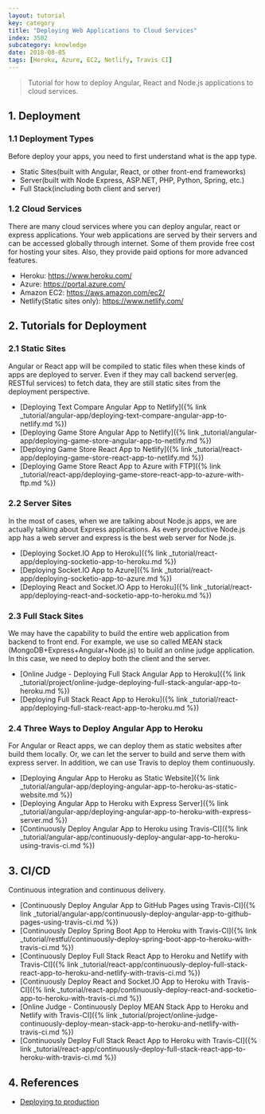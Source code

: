 ```yaml
---
layout: tutorial
key: category
title: "Deploying Web Applications to Cloud Services"
index: 3502
subcategory: knowledge
date: 2018-08-05
tags: [Heroku, Azure, EC2, Netlify, Travis CI]
---
```


> Tutorial for how to deploy Angular, React and Node.js applications to cloud services.

## 1. Deployment
### 1.1 Deployment Types
Before deploy your apps, you need to first understand what is the app type.
* Static Sites(built with Angular, React, or other front-end frameworks)
* Server(built with Node Express, ASP.NET, PHP, Python, Spring, etc.)
* Full Stack(including both client and server)

### 1.2 Cloud Services
There are many cloud services where you can deploy angular, react or express applications. Your web applications are served by their servers and can be accessed globally through internet. Some of them provide free cost for hosting your sites. Also, they provide paid options for more advanced features.
* Heroku: https://www.heroku.com/
* Azure: https://portal.azure.com/
* Amazon EC2: https://aws.amazon.com/ec2/
* Netlify(Static sites only): https://www.netlify.com/

## 2. Tutorials for Deployment
### 2.1 Static Sites
Angular or React app will be compiled to static files when these kinds of apps are deployed to server. Even if they may call backend server(eg. RESTful services) to fetch data, they are still static sites from the deployment perspective.
* [Deploying Text Compare Angular App to Netlify]({% link _tutorial/angular-app/deploying-text-compare-angular-app-to-netlify.md %})
* [Deploying Game Store Angular App to Netlify]({% link _tutorial/angular-app/deploying-game-store-angular-app-to-netlify.md %})
* [Deploying Game Store React App to Netlify]({% link _tutorial/react-app/deploying-game-store-react-app-to-netlify.md %})
* [Deploying Game Store React App to Azure with FTP]({% link _tutorial/react-app/deploying-game-store-react-app-to-azure-with-ftp.md %})

### 2.2 Server Sites
In the most of cases, when we are talking about Node.js apps, we are actually talking about Express applications. As every productive Node.js app has a web server and express is the best web server for Node.js.
* [Deploying Socket.IO App to Heroku]({% link _tutorial/react-app/deploying-socketio-app-to-heroku.md %})
* [Deploying Socket.IO App to Azure]({% link _tutorial/react-app/deploying-socketio-app-to-azure.md %})
* [Deploying React and Socket.IO App to Heroku]({% link _tutorial/react-app/deploying-react-and-socketio-app-to-heroku.md %})

### 2.3 Full Stack Sites
We may have the capability to build the entire web application from backend to front end. For example, we use so called MEAN stack (MongoDB+Express+Angular+Node.js) to build an online judge application. In this case, we need to deploy both the client and the server.
* [Online Judge - Deploying Full Stack Angular App to Heroku]({% link _tutorial/project/online-judge-deploying-full-stack-angular-app-to-heroku.md %})
* [Deploying Full Stack React App to Heroku]({% link _tutorial/react-app/deploying-full-stack-react-app-to-heroku.md %})

### 2.4 Three Ways to Deploy Angular App to Heroku
For Angular or React apps, we can deploy them as static websites after build them locally. Or, we can let the server to build and serve them with express server. In addition, we can use Travis to deploy them continuously.
* [Deploying Angular App to Heroku as Static Website]({% link _tutorial/angular-app/deploying-angular-app-to-heroku-as-static-website.md %})
* [Deploying Angular App to Heroku with Express Server]({% link _tutorial/angular-app/deploying-angular-app-to-heroku-with-express-server.md %})
* [Continuously Deploy Angular App to Heroku using Travis-CI]({% link _tutorial/angular-app/continuously-deploy-angular-app-to-heroku-using-travis-ci.md %})

## 3. CI/CD
Continuous integration and continuous delivery.
* [Continuously Deploy Angular App to GitHub Pages using Travis-CI]({% link _tutorial/angular-app/continuously-deploy-angular-app-to-github-pages-using-travis-ci.md %})
* [Continuously Deploy Spring Boot App to Heroku with Travis-CI]({% link _tutorial/restful/continuously-deploy-spring-boot-app-to-heroku-with-travis-ci.md %})
* [Continuously Deploy Full Stack React App to Heroku and Netlify with Travis-CI]({% link _tutorial/react-app/continuously-deploy-full-stack-react-app-to-heroku-and-netlify-with-travis-ci.md %})
* [Continuously Deploy React and Socket.IO App to Heroku with Travis-CI]({% link _tutorial/react-app/continuously-deploy-react-and-socketio-app-to-heroku-with-travis-ci.md %})
* [Online Judge - Continuously Deploy MEAN Stack App to Heroku and Netlify with Travis-CI]({% link _tutorial/project/online-judge-continuously-deploy-mean-stack-app-to-heroku-and-netlify-with-travis-ci.md %})
* [Continuously Deploy Full Stack React App to Heroku with Travis-CI]({% link _tutorial/react-app/continuously-deploy-full-stack-react-app-to-heroku-with-travis-ci.md %})

## 4. References
* [Deploying to production](https://developer.mozilla.org/en-US/docs/Learn/Server-side/Express_Nodejs/deployment)
